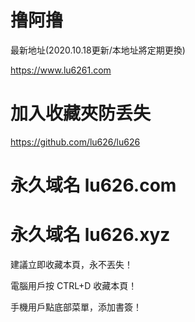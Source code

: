 # 撸阿撸

最新地址(2020.10.18更新/本地址將定期更換)

https://www.lu6261.com

# 加入收藏夾防丢失
https://github.com/lu626/lu626

# 永久域名 lu626.com
# 永久域名 lu626.xyz

建議立即收藏本頁，永不丟失！

電腦用戶按 CTRL+D 收藏本頁！

手機用戶點底部菜單，添加書簽！
